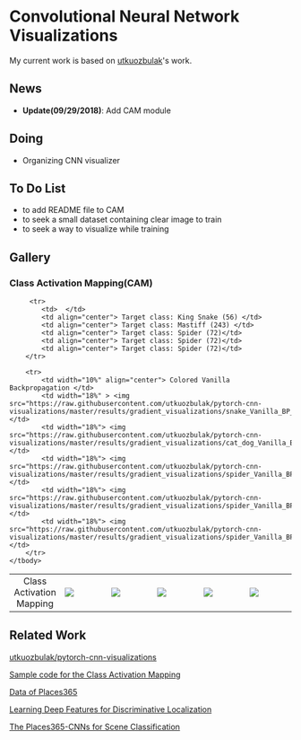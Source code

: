 # Convolutional Neural Network Visualizations
My current work is based on [utkuozbulak](https://github.com/utkuozbulak/pytorch-cnn-visualizations)'s work.

## News
- **Update(09/29/2018)**: Add CAM module



## Doing
- Organizing CNN visualizer


## To Do List
- to add README file to CAM
- to seek a small dataset containing clear image to train
- to seek a way to visualize while training

## Gallery

### Class Activation Mapping(CAM)

<table border=0 >
    <tbody>
        <tr>
            <td width="10%" align="center"> Class Activation Mapping </td>
            <td width="18%" > <img src="https://raw.githubusercontent.com/utkuozbulak/pytorch-cnn-visualizations/master/input_images/snake.jpg"> </td>
            <td width="18%"> <img src="https://raw.githubusercontent.com/utkuozbulak/pytorch-cnn-visualizations/master/input_images/cat_dog.png"> </td>
            <td width="18%"> <img src="https://raw.githubusercontent.com/utkuozbulak/pytorch-cnn-visualizations/master/input_images/spider.png"> </td>
            <td width="18%"> <img src="https://raw.githubusercontent.com/utkuozbulak/pytorch-cnn-visualizations/master/input_images/spider.png"> </td>
            <td width="18%"> <img src="https://raw.githubusercontent.com/utkuozbulak/pytorch-cnn-visualizations/master/input_images/spider.png"> </td>
        </tr>
         
         <tr>
            <td>  </td>
            <td align="center"> Target class: King Snake (56) </td>
            <td align="center"> Target class: Mastiff (243) </td>
            <td align="center"> Target class: Spider (72)</td>
            <td align="center"> Target class: Spider (72)</td>
            <td align="center"> Target class: Spider (72)</td>
        </tr>

        <tr>
            <td width="10%" align="center"> Colored Vanilla Backpropagation </td>
            <td width="18%" > <img src="https://raw.githubusercontent.com/utkuozbulak/pytorch-cnn-visualizations/master/results/gradient_visualizations/snake_Vanilla_BP_color.jpg"> </td>
            <td width="18%"> <img src="https://raw.githubusercontent.com/utkuozbulak/pytorch-cnn-visualizations/master/results/gradient_visualizations/cat_dog_Vanilla_BP_color.jpg"> </td>
            <td width="18%"> <img src="https://raw.githubusercontent.com/utkuozbulak/pytorch-cnn-visualizations/master/results/gradient_visualizations/spider_Vanilla_BP_color.jpg"> </td>
            <td width="18%"> <img src="https://raw.githubusercontent.com/utkuozbulak/pytorch-cnn-visualizations/master/results/gradient_visualizations/spider_Vanilla_BP_color.jpg"> </td>
            <td width="18%"> <img src="https://raw.githubusercontent.com/utkuozbulak/pytorch-cnn-visualizations/master/results/gradient_visualizations/spider_Vanilla_BP_color.jpg"> </td>
        </tr>
    </tbody>
</table>




## Related Work
[utkuozbulak/pytorch-cnn-visualizations](https://github.com/utkuozbulak/pytorch-cnn-visualizations)

[Sample code for the Class Activation Mapping](https://github.com/metalbubble/CAM)

[Data of Places365](http://places2.csail.mit.edu/download.html)

[Learning Deep Features for Discriminative Localization](http://cnnlocalization.csail.mit.edu/)

[The Places365-CNNs for Scene Classification](https://github.com/CSAILVision/places365)



